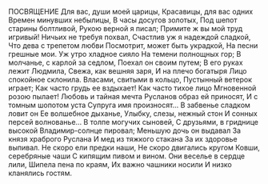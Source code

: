 ПОСВЯЩЕНИЕ
Для вас, души моей царицы,
Красавицы, для вас одних
Времен минувших небылицы,
В часы досугов золотых,
Под шепот старины болтливой,
Рукою верной я писал;
Примите ж вы мой труд игривый!
Ничьих не требуя похвал,
Счастлив уж я надеждой сладкой,
Что дева с трепетом любви
Посмотрит, может быть украдкой,
На песни грешные мои.
Уж утро хладное сияло
На темени полнощных гор;
В молчанье, с карлой за седлом,
Поехал он своим путем;
В его руках лежит Людмила,
Свежа, как вешняя заря,
И на плечо богатыря
Лицо спокойное склонила.
Власами, свитыми в кольцо,
Пустынный ветерок играет;
Как часто грудь ее вздыхает!
Как часто тихое лицо
Мгновенной розою пылает!
Любовь и тайная мечта
Русланов образ ей приносят,
И с томным шопотом уста
Супруга имя произносят...
В забвенье сладком ловит он
Ее волшебное дыханье,
Улыбку, слезы, нежный стон
И сонных персей волнованье...
В толпе могучих сыновей,
С друзьями, в гриднице высокой
Владимир-солнце пировал;
Меньшую дочь он выдавал
За князя храброго Руслана
И мед из тяжкого стакана
За их здоровье выпивал.
Не скоро ели предки наши,
Не скоро двигались кругом
Ковши, серебряные чаши
С кипящим пивом и вином.
Они веселье в сердце лили,
Шипела пена по краям,
Их важно чашники носили
И низко кланялись гостям.
